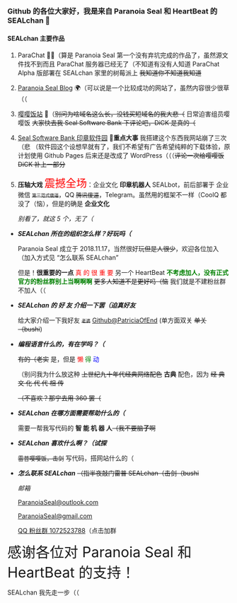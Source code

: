 ### Github 的各位大家好，我是来自 Paranoia Seal 和 HeartBeat 的 SEALchan 👋



#### SEALchan 主要作品

1.  ParaChat 👯‍♂️（算是 Paranoia Seal 第一个没有弃坑完成的作品了，虽然源文件找不到而且 ParaChat 服务器已经无了（不知道有没有人知道 ParaChat Alpha 版部署在 SEALchan 家里的树莓派上 ~~我知道你不知道我知道~~

2.  [Paranoia Seal Blog](https://blog.paranoiaseal.website) 🌍（可以说是一个比较成功的网站了，虽然内容很少很草（（

3.  [嘤嘤饭站](https://SEALchanPS.github.io/YingyingChan) 👧（~~别问为啥域名这么长，没钱买短域名的我大悲（~~ 日常迫害组员嘤嘤饭 ~~大家快去我 Seal Software Bank 下评论吧，DiCK 是真的（~~ 

4.  [Seal Software Bank 印章软件园](https://apps.paranoiaseal.website) 🌈**重点大事** 我搭建这个东西我网站崩了三次（悲 （软件园这个设想早就有了，我们不希望有广告希望纯粹的下载体验，原计划使用 Github Pages 后来还是改成了 WordPress（（（~~评论一次给嘤嘤饭 DiCK 补上一部分~~

5. **压轴大戏** <font color="red" size=5>震撼全场</font>：企业文化 **印章机器人** SEALbot，前后部署于 企业微信 ~~<font size=1>第三范式傻逼</font>~~，QQ ~~<font size=2>腾讯傻逼</font>~~，Telegram。虽然用的框架不一样（CoolQ 都没了（恼），但是的确是 **企业文化**

    *别看了，就这 5 个，无了（*



-   ***SEALchan 所在的组织怎么样？好玩吗（***

    Paranoia Seal 成立于 2018.11.17，当然很好玩~~但是人很少~~，欢迎各位加入（加入方式见 “怎么联系 SEALchan”

    但是！**很重要的一点** <font color="red">真 的 很 重 要</font> 另一个 HeartBeat <font color="green"><b>不考虑加人，没有正式官方的粉丝群别上当啊啊啊</b></font> ~~更多人知道不是更好吗（恼~~ 我们就是不建粉丝群不加人（（

    

-   ***SEALchan 的 好 友 介绍一下罢（迫真好友***

    给大家介绍一下我好友 ~~<font size=1>老婆</font>~~  [Github@PatriciaOfEnd](https://github.com/PatriciaOfEnd) (单方面双关 ~~单关（bushi~~)

    

-   ***编程语言什么的，有在学吗？（***

    ~~有的（老实~~ 是，但是 <font color="red">懒</font> <font color="green">得</font> <font color="blue">动</font>

    （别问我为什么放这种   ~~上世纪九十年代经典网络配色~~   **古典** 配色，因为 ~~经 典 文 化 代 代 相 传~~

    ~~（不喜欢？那宁去用 360 罢（~~

    

-   ***SEALchan 在哪方面需要帮助什么的（***

    需要一帮我写代码的 **智  能  机  器  人**~~（我不要脑**子**啊~~



-   ***SEALchan 喜欢什么啊？（试探***

    ~~<font size=2>雷普嘤嘤饭，击剑</font>~~ 写代码，搭网站什么的（

    

-   ***怎么联系 SEALchan*** ~~（指半夜敲门雷普 SEALchan（击剑（bushi~~

    *邮箱*

    [ParanoiaSeal@outlook.com](mailto:ParanoiaSeal@outlook.com)

    [ParanoiaSeal@gmail.com](mailto:ParanoiaSeal@gmail.com)

    [QQ 粉丝群 1072523788](https://jq.qq.com/?_wv=1027&k=spC03s4d)（点击加群



<font size=6> 感谢各位对 Paranoia Seal 和 HeartBeat 的支持！</font>

SEALchan 我先走一步（（

